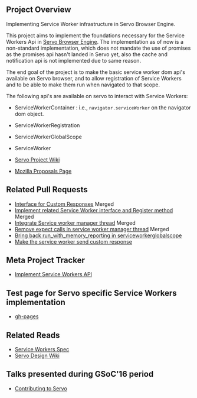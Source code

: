## Project Overview

Implementing Service Worker infrastructure in Servo Browser Engine.

This project aims to implement the foundations necessary for the Service Workers Api in [Servo Browser Engine](https://github.com/servo/servo). The implementation as of now is a non-standard implementation, which does not mandate the use of promises as the promises api hasn't landed in Servo yet, also the cache and notification api is not implemented due to same reason.

The end goal of the project is to make the basic service worker dom api's available on Servo browser, and to allow registration of Service Workers and to be able to make them run when navigated to that scope.

The following api's are available on servo to interact with Service Workers:
* ServiceWorkerContainer : i.e., `navigator.serviceWorker` on the navigator dom object.
* ServiceWorkerRegistration
* ServiceWorkerGlobalScope
* ServiceWorker

* [Servo Project Wiki](https://github.com/servo/servo/wiki/Summer-of-Code-2016:-ServiceWorker-infrastructure)
* [Mozilla Proposals Page](https://summerofcode.withgoogle.com/organizations/5256839985889280/#4504639135285248)

## Related Pull Requests

* [Interface for Custom Responses](https://github.com/servo/servo/pull/10961) Merged
* [Implement related Service Worker interface and Register method](https://github.com/servo/servo/pull/11114) Merged
* [Integrate Service worker manager thread](https://github.com/servo/servo/pull/11727) Merged
* [Remove expect calls in service worker manager thread](https://github.com/servo/servo/pull/12518) Merged
* [Bring back run_with_memory_reporting in serviceworkerglobalscope](https://github.com/servo/servo/pull/12557)
* [Make the service worker send custom response](https://github.com/servo/servo/pull/12582)

## Meta Project Tracker

* [Implement Service Workers API](https://github.com/servo/servo/issues/11091)

## Test page for Servo specific Service Workers implementation

* [gh-pages](https://github.com/creativcoder/gsoc16/tree/gh-pages)

## Related Reads

* [Service Workers Spec](https://github.com/slightlyoff/ServiceWorker)
* [Servo Design Wiki](https://github.com/servo/servo/wiki/Design)

## Talks presented during GSoC'16 period

* [Contributing to Servo](https://github.com/opensource101/contributing_to_servo)